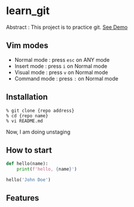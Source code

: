 # learn_git

Abstract : This project is to practice git.
[See Demo](https://www.google.com/)

## Vim modes

- Normal mode : press `esc` on ANY mode
- Insert mode : press `i` on Normal mode
- Visual mode : press `v` on Normal mode
- Command mode : press `:` on Normal mode

## Installation

```shell
% git clone {repo address}
% cd {repo name}
% vi README.md
```

Now, I am doing unstaging

## How to start

```python
def hello(name):
    print(f'hello, {name}')

hello('John Doe')
```

## Features
